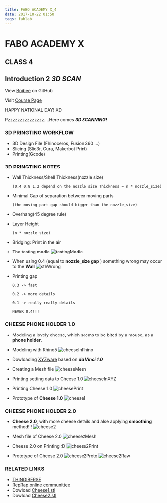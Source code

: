 ```yaml
---
title: FABO ACADEMY X_4
date: 2017-10-22 01:50
tags: fablab
---
```


# FABO ACADEMY X
## CLASS 4
## Introduction 2 *3D SCAN*

View [Boibee](https://mrtriskin.github.io/) on GitHub

Visit [Course Page](https://faboshanghai.gihub.io)

HAPPY NATIONAL DAY! XD

Pzzzzzzzzzzzzzzz....Here comes ***3D SCANNING!***

### 3D PRINGTING WORKFLOW

  - 3D Design File (Fhinoceros, Fusion 360 ...)
  - Slicing (Slic3r, Cura, Makerbot Print)
  - Printing(Gcode)

### 3D PRINGTING NOTES

  - Wall Thickness/Shell Thickness(nozzle size)

    `(0.4 0.8 1.2 depend on the nozzle size Thickness = n * nozzle_size)`
  - Minimal Gap of separation between moving parts

    `(the moving part gap should bigger than the nozzle_size)`

  - Overhang(45 degree rule)

  - Layer Height

    `(n * nozzle_size)`
  - Bridging: Print in the air

  - The testing modle
  ![testingModle](https://raw.githubusercontent.com/MrTriskin/blog/master/img/fabo_2/testShap_2.png)

  - When using 0.4 (equal to **nozzle_size gap** ) something wrong may occur to the **Wall**
  ![sthWrong](https://raw.githubusercontent.com/MrTriskin/blog/master/img/fabo_2/testShape.png)

  - Printing gap
  
    `0.3 -> fast`

    `0.2 -> more details `

    `0.1 -> really really details`

    `NEVER 0.4!!!`

### CHEESE PHONE HOLDER 1.0

  - Modeling a lovely cheese, which seems to be bited by a mouse, as a **phone holder**.

  - Modeling with Rhino5
  ![cheeseInRhino](https://raw.githubusercontent.com/MrTriskin/blog/master/img/fabo_2/cheese1Rhrino.jpg)

  - Dowloading [XYZware](http://support.xyzprinting.com/global_en/Help/download/f10?productName=da%20Vinci%201.0) based on ***da Vinci 1.0***

  - Creating a Mesh file
  ![cheeseMesh](https://raw.githubusercontent.com/MrTriskin/blog/master/img/fabo_2/cheese1Mesh.jpg)

  - Printing setting data to Cheese 1.0
  ![cheeseInXYZ](https://raw.githubusercontent.com/MrTriskin/blog/master/img/fabo_2/datainXYZware.jpg)

  - Printing Cheese 1.0
  ![cheesePrint](https://raw.githubusercontent.com/MrTriskin/blog/master/img/fabo_2/printing.png)

  - Prototype of **Cheese 1.0**
  ![cheese1](https://raw.githubusercontent.com/MrTriskin/blog/master/img/fabo_2/iphoneOnCheese.png)

### CHEESE PHONE HOLDER 2.0

  - **Cheese 2.0**, with more cheese details and alse applying **smoothing** method!!!
  ![cheese2](https://raw.githubusercontent.com/MrTriskin/blog/master/img/fabo_2/cheese2.png)

  - Mesh file of Cheese 2.0
  ![cheese2Mesh](https://raw.githubusercontent.com/MrTriskin/blog/master/img/fabo_2/cheese2Mesh.jpg)

  - Cheese 2.0 on Printing :D
  ![cheese2Print](https://raw.githubusercontent.com/MrTriskin/blog/master/img/fabo_2/startPrint_1.png)

  - Prototype of Cheese 2.0
  ![cheese2Proto](https://raw.githubusercontent.com/MrTriskin/blog/master/img/fabo_2/cheese2plane.png)
  ![cheese2Raw](https://raw.githubusercontent.com/MrTriskin/blog/master/img/fabo_2/cheese2Raw.png)

### RELATED LINKS

  - [THINGIBERSE](https://www.thingiverse.com/)
  - [RepRap online communittee](http://reprap.org/)
  - Dowload [Cheese1.stl](https://github.com/MrTriskin/blog/raw/master/files/fabo_2/cheese.stl)
  - Dowload [Cheese2.stl](https://github.com/MrTriskin/blog/raw/master/files/fabo_2/cheese2.0.stl)
